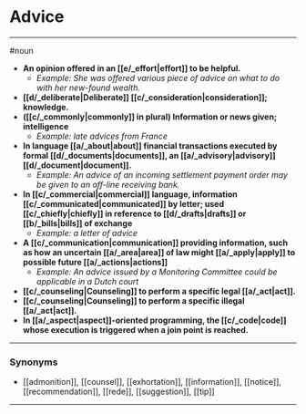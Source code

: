 # Advice
---
#noun
- **An opinion offered in an [[e/_effort|effort]] to be helpful.**
	- _Example: She was offered various piece of advice on what to do with her new-found wealth._
- **[[d/_deliberate|Deliberate]] [[c/_consideration|consideration]]; knowledge.**
- **([[c/_commonly|commonly]] in plural) Information or news given; intelligence**
	- _Example: late advices from France_
- **In language [[a/_about|about]] financial transactions executed by formal [[d/_documents|documents]], an [[a/_advisory|advisory]] [[d/_document|document]].**
	- _Example: An advice of an incoming settlement payment order may be given to an off-line receiving bank._
- **In [[c/_commercial|commercial]] language, information [[c/_communicated|communicated]] by letter; used [[c/_chiefly|chiefly]] in reference to [[d/_drafts|drafts]] or [[b/_bills|bills]] of exchange**
	- _Example: a letter of advice_
- **A [[c/_communication|communication]] providing information, such as how an uncertain [[a/_area|area]] of law might [[a/_apply|apply]] to possible future [[a/_actions|actions]]**
	- _Example: An advice issued by a Monitoring Committee could be applicable in a Dutch court_
- **[[c/_counseling|Counseling]] to perform a specific legal [[a/_act|act]].**
- **[[c/_counseling|Counseling]] to perform a specific illegal [[a/_act|act]].**
- **In [[a/_aspect|aspect]]-oriented programming, the [[c/_code|code]] whose execution is triggered when a join point is reached.**
---
### Synonyms
- [[admonition]], [[counsel]], [[exhortation]], [[information]], [[notice]], [[recommendation]], [[rede]], [[suggestion]], [[tip]]
---
